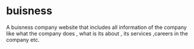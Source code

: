 # buisness
A buisness company website that includes all information of the company like what the company does , what is its about , its services ,careers in the company etc.
